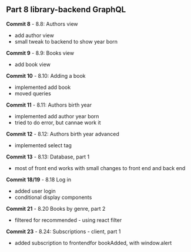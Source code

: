## Part 8 library-backend GraphQL

**Commit 8** - 8.8: Authors view
- add author view
- small tweak to backend to show year born
  
**Commit 9** - 8.9: Books view
- add book view

**Commit 10** - 8.10: Adding a book
- implemented add book
- moved queries

**Commit 11** - 8.11: Authors birth year
- implemented add author year born
- tried to do error, but cannae work it

**Commit 12** - 8.12: Authors birth year advanced
- implemented select tag

**Commit 13** - 8.13: Database, part 1
- most of front end works with small changes to front end and back end

**Commit 18/19** - 8.18 Log in
- added user login
- conditional display components

**Commit 21** - 8.20 Books by genre, part 2
- filtered for recommended - using react filter

**Commit 23** - 8.24: Subscriptions - client, part 1
- added subscription to frontendfor bookAdded, with window.alert

